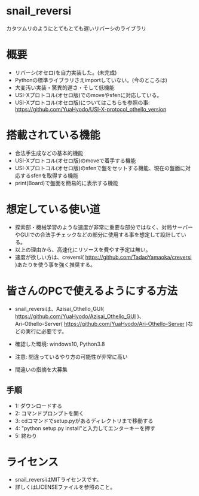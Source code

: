 # snail_reversi
カタツムリのようにとてもとても遅いリバーシのライブラリ

# 概要
- リバーシ(オセロ)を自力実装した。(未完成)
- Pythonの標準ライブラリさえimportしていない。(今のところは)
- 大変汚い実装・驚異的遅さ・そして低機能
- USI-Xプロトコル(オセロ版)でのmoveやsfenに対応している。
- USI-Xプロトコル(オセロ版)についてはこちらを参照の事: https://github.com/YuaHyodo/USI-X-protocol_othello_version

# 搭載されている機能
- 合法手生成などの基本的機能
- USI-Xプロトコル(オセロ版)のmoveで着手する機能
- USI-Xプロトコル(オセロ版)のsfenで盤をセットする機能、現在の盤面に対応するsfenを取得する機能
- print(Board)で盤面を簡易的に表示する機能

# 想定している使い道
- 探索部・機械学習のような速度が非常に重要な部分ではなく、対局サーバーやGUIでの合法手チェックなどの部分に使用する事を想定して設計している。
- 以上の理由から、高速化にリソースを費やす予定は無い。
- 速度が欲しい方は、creversi( https://github.com/TadaoYamaoka/creversi )あたりを使う事を強く推奨する。

# 皆さんのPCで使えるようにする方法
- snail_reversiは、Azisai_Othello_GUI( https://github.com/YuaHyodo/Azisai_Othello_GUI )、<br>
Ari-Othello-Server( https://github.com/YuaHyodo/Ari-Othello-Server )などの実行に必要です。
- 確認した環境: windows10, Python3.8

- 注意: 間違っているやり方の可能性が非常に高い
- 間違いの指摘を大募集

## 手順
- 1: ダウンロードする
- 2: コマンドプロンプトを開く
- 3: cdコマンドでsetup.pyがあるディレクトリまで移動する
- 4: "python setup.py install"と入力してエンターキーを押す
- 5: 終わり

# ライセンス
- snail_reversiはMITライセンスです。
- 詳しくはLICENSEファイルを参照のこと。
